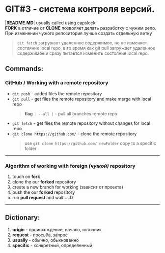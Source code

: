 GIT#3 - система контроля версий.
=====================================
|**README.MD**| usually called using capslock\
**FORK** в отличие от **CLONE** позволяет делать разработку с чужим репо.\
При изменении чужого репозитория лучше создать отдельную ветку
>`git fetch` загружает удаленное содержимое, но не изменяет состояние local repo, в то время как git pull загружает удаленное содержимое и сразу пытается изменить состояние local repo.
## Commands:
### GitHub / Working with a remote repository
- `git push` - added files the remote repository
- `git pull` - get files the remote repository and make merge with local repo
    >**flag** `| --all |` - pull all branches remote repo
- `git fetch` - get files the remote repository without changes for local repo
- `git clone https://github.com/` - clone the remote repository
    >use `git clone https://github.com/ newFolder` copy to a specific folder
-------------------------------------------------
### Algorithm of working with foreign _(чужой)_ repository 
1. touch on **fork** 
2. clone the our **forked** repository
3. create a new branch for working (зависит от проекта)
4. push the our **forked** repository
5. run **pull request** and wait... :D
---
## Dictionary:
1. **origin** - происхождение, начало, источник
2. **request** - просьба, запрос
3. **usually** - обычно, обыкновенно
4. **specific** - конкретный, определенный